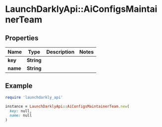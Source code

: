 # LaunchDarklyApi::AiConfigsMaintainerTeam

## Properties

| Name | Type | Description | Notes |
| ---- | ---- | ----------- | ----- |
| **key** | **String** |  |  |
| **name** | **String** |  |  |

## Example

```ruby
require 'launchdarkly_api'

instance = LaunchDarklyApi::AiConfigsMaintainerTeam.new(
  key: null,
  name: null
)
```

